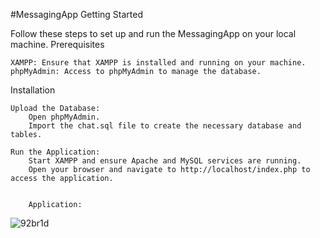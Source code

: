 #MessagingApp
Getting Started

Follow these steps to set up and run the MessagingApp on your local machine.
Prerequisites

    XAMPP: Ensure that XAMPP is installed and running on your machine.
    phpMyAdmin: Access to phpMyAdmin to manage the database.

Installation

    Upload the Database:
        Open phpMyAdmin.
        Import the chat.sql file to create the necessary database and tables.

    Run the Application:
        Start XAMPP and ensure Apache and MySQL services are running.
        Open your browser and navigate to http://localhost/index.php to access the application.


        Application:

        
![92br1d](https://github.com/user-attachments/assets/35426bf9-ff55-44be-bc71-bb03a1beef22)
